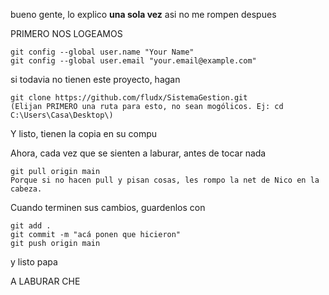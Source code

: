 bueno gente, lo explico **una sola vez** asi no me rompen despues  

PRIMERO NOS LOGEAMOS  
```
git config --global user.name "Your Name"  
git config --global user.email "your.email@example.com"  
```

si todavia no tienen este proyecto, hagan  
```
git clone https://github.com/fludx/SistemaGestion.git  
(Elijan PRIMERO una ruta para esto, no sean mogólicos. Ej: cd C:\Users\Casa\Desktop\)
```
Y listo, tienen la copia en su compu

Ahora, cada vez que se sienten a laburar, antes de tocar nada
```
git pull origin main
Porque si no hacen pull y pisan cosas, les rompo la net de Nico en la cabeza.
```
Cuando terminen sus cambios, guardenlos con
```
git add .
git commit -m "acá ponen que hicieron"
git push origin main
```
y listo papa  


A LABURAR CHE

